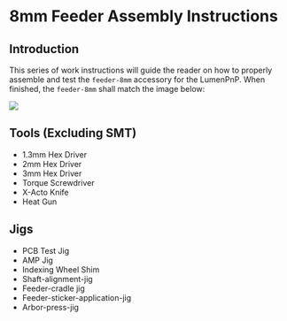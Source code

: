 # 8mm Feeder Assembly Instructions

## Introduction
This series of work instructions will guide the reader on how to properly assemble and test the `feeder-8mm`  accessory for the LumenPnP. When finished, the `feeder-8mm` shall match the image below:

![](oqc/img/sticker-6.JPG)

## Tools (Excluding SMT)
* 1.3mm Hex Driver
* 2mm Hex Driver
* 3mm Hex Driver
* Torque Screwdriver 
* X-Acto Knife
* Heat Gun

## Jigs
* PCB Test Jig
* AMP Jig
* Indexing Wheel Shim
* Shaft-alignment-jig
* Feeder-cradle jig
* Feeder-sticker-application-jig
* Arbor-press-jig

